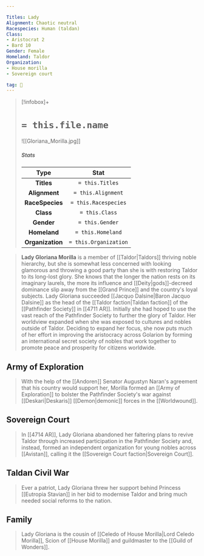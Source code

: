 ```yaml
---

Titles: Lady
Alignment: Chaotic neutral
Racespecies: Human (taldan)
Class:
- Aristocrat 2
- Bard 10
Gender: Female
Homeland: Taldor
Organization:
- House morilla
- Sovereign court

tag: 👤️
---
```


> [!infobox]+
> #  `= this.file.name`
> ![[Gloriana_Morilla.jpg]]
> ##### Stats
> Type | Stat |
> :---: |:---:|
> **Titles** | `= this.Titles` |
> **Alignment** | `= this.Alignment` |
> **RaceSpecies** | `= this.Racespecies` |
> **Class** | `= this.Class` |
> **Gender** | `= this.Gender` |
> **Homeland** | `= this.Homeland` |
> **Organization** | `= this.Organization` |



> **Lady Gloriana Morilla** is a member of [[Taldor|Taldors]] thriving noble hierarchy, but she is somewhat less concerned with looking glamorous and throwing a good party than she is with restoring Taldor to its long-lost glory. She knows that the longer the nation rests on its imaginary laurels, the more its influence and [[Deity|gods]]-decreed dominance slip away from the [[Grand Prince]] and the country's loyal subjects. Lady Gloriana succeeded [[Jacquo Dalsine|Baron Jacquo Dalsine]] as the head of the [[Taldor faction|Taldan faction]] of the [[Pathfinder Society]] in [[4711 AR]].
> Initially she had hoped to use the vast reach of the Pathfinder Society to further the glory of Taldor. Her worldview expanded when she was exposed to cultures and nobles outside of Taldor. Deciding to expand her focus, she now puts much of her effort in improving the aristocracy across Golarion by forming an international secret society of nobles that work together to promote peace and prosperity for citizens worldwide.



## Army of Exploration

> With the help of the [[Andoren]] Senator Augustyn Naran's agreement that his country would support her, Morilla formed an [[Army of Exploration]] to bolster the Pathfinder Society's war against [[Deskari|Deskaris]] [[Demon|demonic]] forces in the [[Worldwound]].


## Sovereign Court

> In [[4714 AR]], Lady Gloriana abandoned her faltering plans to revive Taldor through increased participation in the Pathfinder Society and, instead, formed an independent organization for young nobles across [[Avistan]], calling it the [[Sovereign Court faction|Sovereign Court]].


## Taldan Civil War

> Ever a patriot, Lady Gloriana threw her support behind Princess [[Eutropia Stavian]] in her bid to modernise Taldor and bring much needed social reforms to the nation.


## Family

> Lady Gloriana is the cousin of [[Celedo of House Morilla|Lord Celedo Morilla]], Scion of [[House Morilla]] and guildmaster to the [[Guild of Wonders]].








